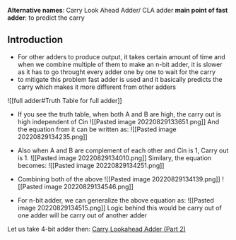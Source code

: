**Alternative names**: Carry Look Ahead Adder/ CLA adder
**main point of fast adder**: to predict the carry
## Introduction
- For other adders to produce output, it takes certain amount of time and when we combine multiple of them to make an n-bit adder, it is slower as it has to go throught every adder one by one to wait for the carry
- to mitigate this problem fast adder is used and it basically predicts the carry which makes it more different from other adders

![[full adder#Truth Table for full adder]]


- If you see the truth table, when both A and B are high, the carry out is high independent of Cin
	![[Pasted image 20220829133651.png]]
	And the equation from it can be written as:
	![[Pasted image 20220829134235.png]]

- Also when A and B are complement of each other and Cin is 1, Carry out is 1.
	![[Pasted image 20220829134010.png]]
	Similary, the equation becomes:
	![[Pasted image 20220829134251.png]]

- Combining both of the above
	![[Pasted image 20220829134139.png]]
	![[Pasted image 20220829134546.png]]

- For n-bit adder, we can generalize the above equation as:
	![[Pasted image 20220829134515.png]]
	Logic behind this would be carry out of one adder will be carry out of another adder

Let us take 4-bit adder then:
[Carry Lookahead Adder (Part 2)](https://www.youtube.com/watch?v=9lyqSVKbyz8)


